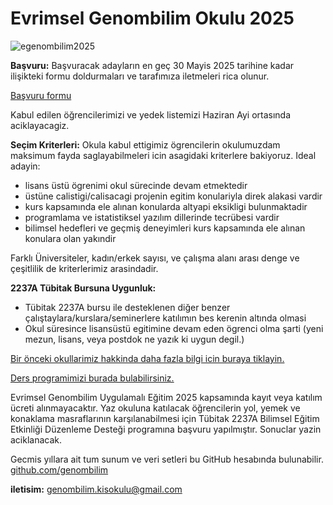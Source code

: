 # Evrimsel Genombilim Okulu 2025

![egenombilim2025](https://github.com/user-attachments/assets/dfea043f-c512-4637-8433-c186cd8dc3b2)


**Başvuru:**
Başvuracak adayların en geç  30 Mayis 2025 tarihine kadar ilişikteki formu doldurmaları ve tarafımıza iletmeleri rica olunur.

<a href="https://docs.google.com/forms/d/e/1FAIpQLSfz7GaVkyBgLaLAmng7dhLhh5ZU6wrGpglZFDvlOE1whIKjOA/viewform?usp=sf_link"> Başvuru formu </a>

Kabul edilen öğrencilerimizi ve yedek listemizi Haziran Ayi ortasında aciklayacagiz.
  
**Seçim Kriterleri:​**
Okula kabul ettigimiz ögrencilerin okulumuzdam maksimum fayda saglayabilmeleri icin asagidaki kriterlere bakiyoruz. Ideal adayin:
- lisans üstü ögrenimi okul sürecinde devam etmektedir
- üstüne calistigi/calisacagi projenin egitim konulariyla direk alakasi vardir
- kurs kapsamında ele alınan konularda altyapi eksikligi bulunmaktadir
- programlama ve istatistiksel yazılım dillerinde tecrübesi vardir
- bilimsel hedefleri ve geçmiş deneyimleri kurs kapsamında ele alınan konulara olan yakındir

Farklı Üniversiteler, kadın/erkek sayısı, ve çalışma alanı arası denge ve çeşitlilik de kriterlerimiz arasindadir.  

**2237A Tübitak Bursuna Uygunluk:​**

- Tübitak 2237A bursu ile desteklenen diğer benzer çalıştaylara/kurslara/seminerlere katılımın bes kerenin altında olmasi
- Okul süresince lisansüstü egitimine devam eden ögrenci olma şarti (yeni mezun, lisans, veya postdok ne yazık ki uygun degil.)


<a href="https://egenombilim.wixsite.com/home/gecmis-okullarimiz"> Bir önceki okullarimiz hakkinda daha fazla bilgi icin buraya tiklayin. </a>

<a href="https://docs.google.com/spreadsheets/d/1K26sUrWdc2ybOAbIRHyc0t4ksxafgllzc2mUYuQb9r4/edit?pli=1#gid=2022709799"> Ders programimizi burada bulabilirsiniz. </a>

Evrimsel Genombilim Uygulamalı Eğitim 2025 kapsamında kayıt veya katılım ücreti alınmayacaktır. Yaz okuluna katılacak öğrencilerin yol, yemek ve konaklama masraflarının karşılanabilmesi için Tübitak 2237A Bilimsel Eğitim Etkinliği Düzenleme Desteği programına başvuru yapılmıştır. Sonuclar yazin aciklanacak.

Gecmis yıllara ait tum sunum ve veri setleri bu GitHub hesabında bulunabilir. 
<a href="https://github.com/genombilim"> github.com/genombilim </a>

**iletisim:​** genombilim.kisokulu@gmail.com 

